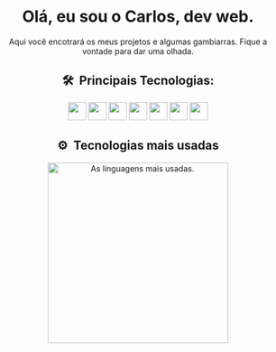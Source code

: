 <div align = 'center'>
  <div>
    <h1>Olá, eu sou o Carlos, dev web.</h1>
  </div>
  <p>Aqui você encotrará os meus projetos e algumas gambiarras. Fique a vontade para dar uma olhada.</p>

## 🛠 &nbsp;Principais Tecnologias:

  <img src="https://cdn.jsdelivr.net/gh/devicons/devicon/icons/html5/html5-plain-wordmark.svg" width=32/>
  <img src="https://cdn.jsdelivr.net/gh/devicons/devicon/icons/css3/css3-plain-wordmark.svg" width=32/>
  <img width=32 src="https://cdn.jsdelivr.net/gh/devicons/devicon/icons/javascript/javascript-plain.svg" />
  
  <img src="https://cdn.jsdelivr.net/gh/devicons/devicon/icons/git/git-plain.svg" width=32/>
  <!-- <img src="https://cdn.jsdelivr.net/gh/devicons/devicon/icons/typescript/typescript-plain.svg" width = 32/>
  <img src="https://cdn.jsdelivr.net/gh/devicons/devicon/icons/nodejs/nodejs-plain.svg" width=32/> -->
  <img src="https://cdn.jsdelivr.net/gh/devicons/devicon/icons/sass/sass-original.svg" width=32 />
  <!-- <img src="https://cdn.jsdelivr.net/gh/devicons/devicon/icons/react/react-original-wordmark.svg" width=32/> -->                   
  <img src="https://cdn.jsdelivr.net/gh/devicons/devicon/icons/bootstrap/bootstrap-plain-wordmark.svg" width=32/>
  <img src="https://cdn.jsdelivr.net/gh/devicons/devicon/icons/bulma/bulma-plain.svg" width=32/>
  <!-- <img src="https://cdn.jsdelivr.net/gh/devicons/devicon/icons/mongodb/mongodb-plain-wordmark.svg" width=32/>
  <img src="https://cdn.jsdelivr.net/gh/devicons/devicon/icons/postgresql/postgresql-plain-wordmark.svg" width=32/> -->

## ⚙ &nbsp;Tecnologias mais usadas

  <div>
    <p>
      <img width=320 src="https://github-readme-stats.vercel.app/api/top-langs/?username=carloscunha611&layout=compact&theme=dark" alt="As linguagens mais usadas."/>
    </p>
  <div>
    
  </div>
</div>

